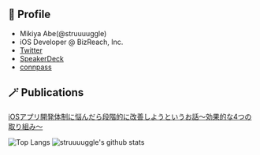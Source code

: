 ## 🤖 Profile
- Mikiya Abe(@struuuuggle)
- iOS Developer @ BizReach, Inc.
- [Twitter](https://twitter.com/struuuuggle)
- [SpeakerDeck](https://speakerdeck.com/struuuuggle)
- [connpass](https://connpass.com/user/struuuuuggle/)

## 🪄 Publications
[iOSアプリ開発体制に悩んだら段階的に改善しようというお話〜効果的な4つの取り組み〜](https://engineering.visional.inc/blog/220/improve-ios-development-environment/)


![Top Langs](https://github-readme-stats.vercel.app/api/top-langs/?username=struuuuggle&layout=compact&theme=graywhite)
![struuuuggle's github stats](https://github-readme-stats.vercel.app/api?username=struuuuggle&show_icons=true&count_private=true&line_height=20&theme=graywhite)
